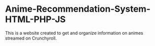 # Anime-Recommendation-System-HTML-PHP-JS
This is a website created to get and organize information on animes streamed on Crunchyroll. 
